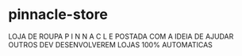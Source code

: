 # pinnacle-store
LOJA DE ROUPA P I N N A C L E POSTADA COM A IDEIA DE AJUDAR OUTROS DEV DESENVOLVEREM LOJAS 100% AUTOMATICAS
